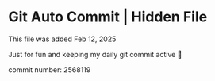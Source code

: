 # Git Auto Commit | Hidden File

This file was added Feb 12, 2025

Just for fun and keeping my daily git commit active 🤪

commit number: 2568119
